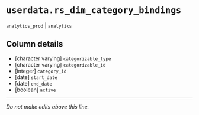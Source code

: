 # `userdata.rs_dim_category_bindings`
`analytics_prod` | `analytics`

## Column details
* [character varying] `categorizable_type`
* [character varying] `categorizable_id`
* [integer]   `category_id`
* [date]      `start_date`
* [date]      `end_date`
* [boolean]   `active`

-------------------------------------------------------------------------------
*Do not make edits above this line.*

